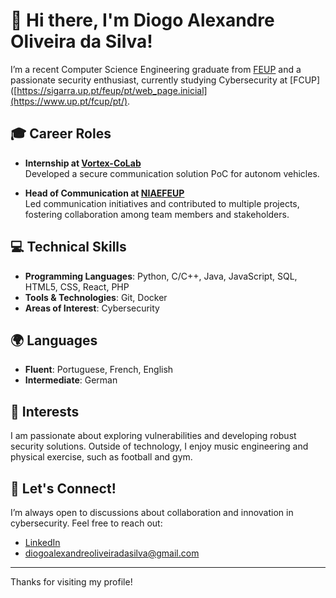 # 👋 Hi there, I'm Diogo Alexandre Oliveira da Silva!

I’m a recent Computer Science Engineering graduate from [FEUP](https://sigarra.up.pt/feup/pt/web_page.inicial) and a passionate security enthusiast, currently studying Cybersecurity at [FCUP]([https://sigarra.up.pt/feup/pt/web_page.inicial](https://www.up.pt/fcup/pt/).

## 🎓 Career Roles

- **Internship at [Vortex-CoLab](https://www.vortex-colab.com/)**  
  Developed a secure communication solution PoC for autonom vehicles.

- **Head of Communication at [NIAEFEUP](https://ni.fe.up.pt/)**  
  Led communication initiatives and contributed to multiple projects, fostering collaboration among team members and stakeholders.

## 💻 Technical Skills

- **Programming Languages**: Python, C/C++, Java, JavaScript, SQL, HTML5, CSS, React, PHP
- **Tools & Technologies**: Git, Docker
- **Areas of Interest**: Cybersecurity

## 🌍 Languages

- **Fluent**: Portuguese, French, English
- **Intermediate**: German

## 🎯 Interests

I am passionate about exploring vulnerabilities and developing robust security solutions. Outside of technology, I enjoy music engineering and physical exercise, such as football and gym.

## 🤝 Let's Connect!

I’m always open to discussions about collaboration and innovation in cybersecurity. Feel free to reach out:

- [LinkedIn](https://www.linkedin.com/in/diogoalexandreoliveiradasilva/)
- diogoalexandreoliveiradasilva@gmail.com

---

Thanks for visiting my profile!
